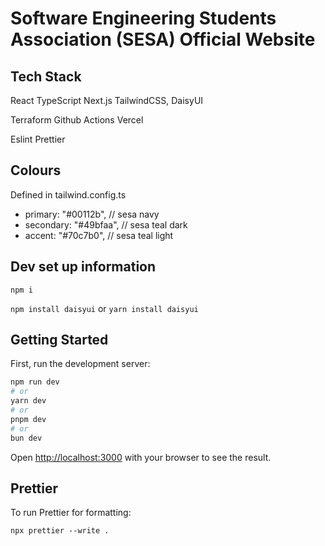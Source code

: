 # Software Engineering Students Association (SESA) Official Website

## Tech Stack
React
TypeScript
Next.js
TailwindCSS, DaisyUI

Terraform
Github Actions
Vercel

Eslint
Prettier

## Colours
Defined in tailwind.config.ts

- primary: "#00112b", // sesa navy
- secondary: "#49bfaa", // sesa teal dark
- accent: "#70c7b0", // sesa teal light

## Dev set up information

`npm i`

`npm install daisyui`
or
`yarn install daisyui`

## Getting Started
First, run the development server:

```bash
npm run dev
# or
yarn dev
# or
pnpm dev
# or
bun dev
```

Open [http://localhost:3000](http://localhost:3000) with your browser to see the result.

## Prettier
To run Prettier for formatting:

`npx prettier --write .`
